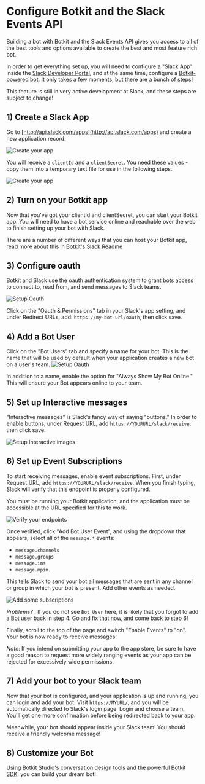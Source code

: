 # Configure Botkit and the Slack Events API

Building a bot with Botkit and the Slack Events API gives you access to all of the best tools and options available to create the best and most feature
rich bot.

In order to get everything set up, you will need to configure a "Slack App" inside the [Slack Developer Portal](http://api.slack.com/apps), and at the same time, configure a [Botkit-powered bot](http://botkit.ai). It only takes a few moments, but there are a bunch of steps! 

This feature is still in very active development at Slack, and these steps are subject to change!

## 1) Create a Slack App
Go to [http://api.slack.com/apps](http://api.slack.com/apps) and create a new application record.

![Create your app](IMG/slack-new.png)	

You will receive a `clientId` and a `clientSecret`. You need these values - copy them into a temporary text file for use in the following steps.

![Create your app](IMG/slack_client_secret.png)	



## 2) Turn on your Botkit app

Now that you've got your clientId and clientSecret, you can start your Botkit app. You will need to have a bot service online and reachable over the web to finish setting up your bot with Slack. 

There are a number of different ways that you can host your Botkit app, read more about this in [Botkit's Slack Readme](https://github.com/howdyai/botkit/blob/master/docs/readme-slack.md) 

## 3) Configure oauth

Botkit and Slack use the oauth authentication system to grant bots access to connect to, read from, and send messages to Slack teams.

![Setup Oauth](IMG/slack_oauth.png)

Click on the "Oauth & Permissions" tab in your Slack's app setting, and under Redirect URLs, add: `https://my-bot-url/oauth`, then click save.



## 4) Add a Bot User

Click on the "Bot Users" tab and specify a name for your bot. This is the name that will be used by default when your application creates a new bot on a user's
team.
![Setup Oauth](IMG/slack-botuser.png)

In addition to a name, enable the option for "Always Show My Bot Online." This will ensure your Bot appears online to your team.

## 5) Set up Interactive messages

"Interactive messages" is Slack's fancy way of saying "buttons." In order to enable buttons, under Request URL, add `https://YOURURL/slack/receive`, then click save.

![Setup Interactive images](IMG/slack-im.png)


## 6) Set up Event Subscriptions

To start receiving messages, enable event subscriptions. First, under Request URL, add `https://YOURURL/slack/receive`. When you finish typing, Slack will verify
that this endpoint is properly configured. 

You must be running your Botkit application, and the application must be accessible at the URL specified for this to work.

![Verify your endpoints](IMG/Slack-eventsenable.png)


Once verified, click "Add Bot User Event", and using the dropdown that appears, select all of the `message.*` events: 

* `message.channels`
* `message.groups`
* `message.ims`
*  `message.mpim`.


This tells Slack to send your bot all messages that are sent in any channel or group in which your bot is present. Add other events as needed. 

![Add some subscriptions](IMG/slack_botevents.png)

*Problems?* : If you do not see `Bot User` here, it is likely that you forgot to add a Bot user back in step 4. Go and fix that now, and come back to step 6!

Finally, scroll to the top of the page and switch "Enable Events" to "on". Your bot is now ready to receive messages!

*Note*: If you intend on submitting your app to the app store, be sure to have a good reason to request more widely ranging events as your app can be rejected for excessively wide permissions.

## 7) Add your bot to your Slack team

Now that your bot is configured, and your application is up and running, you can login and add your bot. Visit `https://MYURL/`, and you will be automatically directed to Slack's login page. Login and choose a team. You'll get one more confirmation before being redirected back to your app.

Meanwhile, your bot should appear inside your Slack team! You should receive a friendly welcome message!

## 8) Customize your Bot

Using [Botkit Studio's conversation design tools](https://studio.botkit.ai) and the powerful [Botkit SDK](https://github.com/howdyai/botkit), you can build your dream bot!
